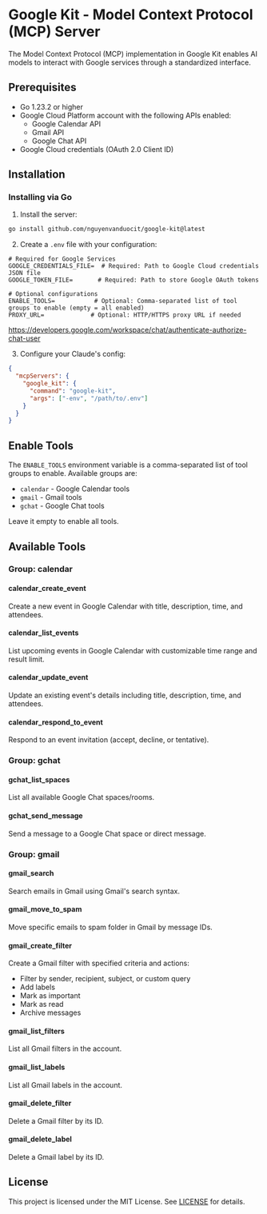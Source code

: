 # Google Kit - Model Context Protocol (MCP) Server

The Model Context Protocol (MCP) implementation in Google Kit enables AI models to interact with Google services through a standardized interface.

## Prerequisites

- Go 1.23.2 or higher
- Google Cloud Platform account with the following APIs enabled:
  - Google Calendar API
  - Gmail API
  - Google Chat API
- Google Cloud credentials (OAuth 2.0 Client ID)

## Installation

### Installing via Go

1. Install the server:

```bash
go install github.com/nguyenvanduocit/google-kit@latest
```

2. Create a `.env` file with your configuration:

```env
# Required for Google Services
GOOGLE_CREDENTIALS_FILE=  # Required: Path to Google Cloud credentials JSON file
GOOGLE_TOKEN_FILE=       # Required: Path to store Google OAuth tokens

# Optional configurations
ENABLE_TOOLS=           # Optional: Comma-separated list of tool groups to enable (empty = all enabled)
PROXY_URL=             # Optional: HTTP/HTTPS proxy URL if needed
```

https://developers.google.com/workspace/chat/authenticate-authorize-chat-user

3. Configure your Claude's config:

```json
{
  "mcpServers": {
    "google_kit": {
      "command": "google-kit",
      "args": ["-env", "/path/to/.env"]
    }
  }
}
```

## Enable Tools

The `ENABLE_TOOLS` environment variable is a comma-separated list of tool groups to enable. Available groups are:
- `calendar` - Google Calendar tools
- `gmail` - Gmail tools
- `gchat` - Google Chat tools

Leave it empty to enable all tools.

## Available Tools

### Group: calendar

#### calendar_create_event
Create a new event in Google Calendar with title, description, time, and attendees.

#### calendar_list_events
List upcoming events in Google Calendar with customizable time range and result limit.

#### calendar_update_event
Update an existing event's details including title, description, time, and attendees.

#### calendar_respond_to_event
Respond to an event invitation (accept, decline, or tentative).

### Group: gchat

#### gchat_list_spaces
List all available Google Chat spaces/rooms.

#### gchat_send_message
Send a message to a Google Chat space or direct message.

### Group: gmail

#### gmail_search
Search emails in Gmail using Gmail's search syntax.

#### gmail_move_to_spam
Move specific emails to spam folder in Gmail by message IDs.

#### gmail_create_filter
Create a Gmail filter with specified criteria and actions:
- Filter by sender, recipient, subject, or custom query
- Add labels
- Mark as important
- Mark as read
- Archive messages

#### gmail_list_filters
List all Gmail filters in the account.

#### gmail_list_labels
List all Gmail labels in the account.

#### gmail_delete_filter
Delete a Gmail filter by its ID.

#### gmail_delete_label
Delete a Gmail label by its ID.


## License

This project is licensed under the MIT License. See [LICENSE](LICENSE) for details.
